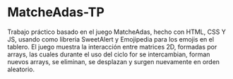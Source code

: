 # MatcheAdas-TP
Trabajo práctico basado en el juego  MatcheAdas, hecho con HTML, CSS Y JS, usando como libreria SweetAlert  y Emojipedia para los emojis en el tablero.
El juego muestra la interacción entre matrices 2D, formadas por arrays, las cuales durante el uso del ciclo for se intercambian, forman nuevos arrays, se eliminan, se desplazan y surgen nuevamente en orden aleatorio.
